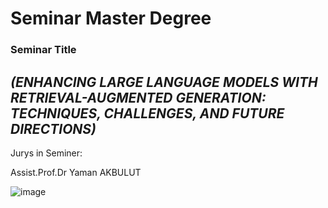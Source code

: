 # Seminar Master Degree

### Seminar Title
  
  _(ENHANCING LARGE LANGUAGE MODELS WITH RETRIEVAL-AUGMENTED GENERATION: TECHNIQUES, CHALLENGES, AND FUTURE DIRECTIONS)_
-----------------------------------------------------------------------------------------------------------------------

Jurys in Seminer: 

Assist.Prof.Dr Yaman AKBULUT


![image](https://github.com/user-attachments/assets/b82e1161-eb36-46de-b3ce-a33f41f9a003)
